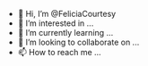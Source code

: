 - 👋 Hi, I’m @FeliciaCourtesy
- 👀 I’m interested in ...
- 🌱 I’m currently learning ...
- 💞️ I’m looking to collaborate on ...
- 📫 How to reach me ...

<!---
FeliciaCourtesy/FeliciaCourtesy is a ✨ special ✨ repository because its `README.md` (this file) appears on your GitHub profile.
You can click the Preview link to take a look at your changes.
--->
